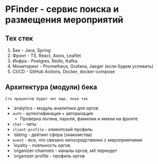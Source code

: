 # PFinder - сервис поиска и размещения мероприятий

## Тех стек
1. Бек - Java, Spring
2. Фронт - TS, React, Axios, Leaflet
3. Инфра - Postgres, Redis, Kafka
4. Мониторинг - Prometheus, Grafana, Jaeger (если будем успевать)
5. CI/CD - GitHub Actions, Docker, docker-compose

## Архитектура (модули) бека
`Сто процентов будет чет еще, пока так`
- `analytics - модуль аналитики для оргов
- `auth` - аутентификация + авторизация
    - Проверка логина, пароля, фамилии и имени на фронте
- `chat` - чаты
- `client-profile` - клиентский профиль
- `dating - дейтинг сфера (знакомства)
- `event` - все, что связано непосредственно с мероприятиями
- `loyalty - лояльность оргов
- `organizer-channels - каналы оргов, мб переедет
- `organizer-profile - профиль оргов
